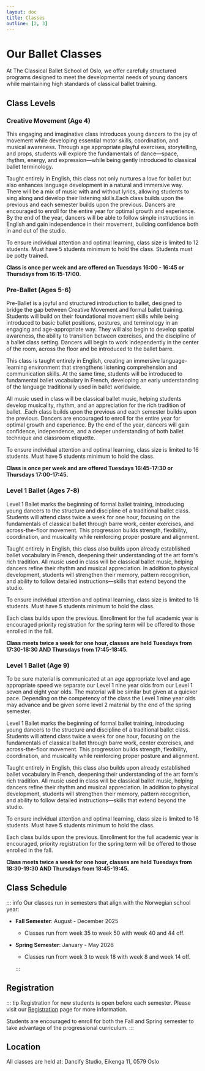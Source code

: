 ```yaml
---
layout: doc
title: Classes
outline: [2, 3]
---
```


# Our Ballet Classes

At The Classical Ballet School of Oslo, we offer carefully structured programs designed to meet the developmental needs of young dancers while maintaining high standards of classical ballet training.

## Class Levels

### Creative Movement (Age 4)

This engaging and imaginative class introduces young dancers to the joy of movement while developing essential motor skills, coordination, and musical awareness. Through age appropriate playful exercises, storytelling, and props, students will explore the fundamentals of dance—space, rhythm, energy, and expression—while being gently introduced to classical ballet terminology.

Taught entirely in English, this class not only nurtures a love for ballet but also enhances language development in a natural and immersive way. There will be a mix of music with and without lyrics, allowing students to sing along and develop their listening skills.Each class builds upon the previous and each semester builds upon the previous. Dancers are encouraged to enroll for the entire year for optimal growth and experience. By the end of the year, dancers will be able to follow simple instructions in English and gain independence in their movement, building confidence both in and out of the studio.

To ensure individual attention and optimal learning, class size is limited to 12 students. Must have 5 students minimum to hold the class. Students must be potty trained.

**Class is once per week and are offered on Tuesdays 16:00 - 16:45 or Thursdays from 16:15-17:00.**

### Pre-Ballet (Ages 5-6)

Pre-Ballet is a joyful and structured introduction to ballet, designed to bridge the gap between Creative Movement and formal ballet training. Students will build on their foundational movement skills while being introduced to basic ballet positions, postures, and terminology in an engaging and age-appropriate way. They will also begin to develop spatial awareness, the ability to transition between exercises, and the discipline of a ballet class setting. Dancers will begin to work independently in the center of the room, across the floor and be introduced to the ballet barre.

This class is taught entirely in English, creating an immersive language-learning environment that strengthens listening comprehension and communication skills. At the same time, students will be introduced to fundamental ballet vocabulary in French, developing an early understanding of the language traditionally used in ballet worldwide.

All music used in class will be classical ballet music, helping students develop musicality, rhythm, and an appreciation for the rich tradition of ballet. .Each class builds upon the previous and each semester builds upon the previous. Dancers are encouraged to enroll for the entire year for optimal growth and experience. By the end of the year, dancers will gain confidence, independence, and a deeper understanding of both ballet technique and classroom etiquette.

To ensure individual attention and optimal learning, class size is limited to 16 students. Must have 5 students minimum to hold the class.

**Class is once per week and are offered Tuesdays 16:45-17:30 or Thursdays 17:00-17:45.**

### Level 1 Ballet (Ages 7-8)

Level 1 Ballet marks the beginning of formal ballet training, introducing young dancers to the structure and discipline of a traditional ballet class. Students will attend class twice a week for one hour, focusing on the fundamentals of classical ballet through barre work, center exercises, and across-the-floor movement. This progression builds strength, flexibility, coordination, and musicality while reinforcing proper posture and alignment.

Taught entirely in English, this class also builds upon already established ballet vocabulary in French, deepening their understanding of the art form's rich tradition. All music used in class will be classical ballet music, helping dancers refine their rhythm and musical appreciation. In addition to physical development, students will strengthen their memory, pattern recognition, and ability to follow detailed instructions—skills that extend beyond the studio.

To ensure individual attention and optimal learning, class size is limited to 18 students. Must have 5 students minimum to hold the class.

Each class builds upon the previous. Enrollment for the full academic year is encouraged priority registration for the spring term will be offered to those enrolled in the fall.

**Class meets twice a week for one hour, classes are held Tuesdays from 17:30-18:30 AND Thursdays from 17:45-18:45.**

### Level 1 Ballet (Age 9)

To be sure material is communicated at an age appropriate level and age appropriate speed we separate our Level 1 nine year olds from our Level 1 seven and eight year olds. The material will be similar but given at a quicker pace. Depending on the competency of the class the Level 1 nine year olds may advance and be given some level 2 material by the end of the spring semester.

Level 1 Ballet marks the beginning of formal ballet training, introducing young dancers to the structure and discipline of a traditional ballet class. Students will attend class twice a week for one hour, focusing on the fundamentals of classical ballet through barre work, center exercises, and across-the-floor movement. This progression builds strength, flexibility, coordination, and musicality while reinforcing proper posture and alignment.

Taught entirely in English, this class also builds upon already established ballet vocabulary in French, deepening their understanding of the art form's rich tradition. All music used in class will be classical ballet music, helping dancers refine their rhythm and musical appreciation. In addition to physical development, students will strengthen their memory, pattern recognition, and ability to follow detailed instructions—skills that extend beyond the studio.

To ensure individual attention and optimal learning, class size is limited to 18 students. Must have 5 students minimum to hold the class.

Each class builds upon the previous. Enrollment for the full academic year is encouraged, priority registration for the spring term will be offered to those enrolled in the fall.

**Class meets twice a week for one hour, classes are held Tuesdays from 18:30-19:30 AND Thursdays from 18:45-19:45.**

## Class Schedule

::: info
Our classes run in semesters that align with the Norwegian school year:

- **Fall Semester**: August - December 2025
  - Classes run from week 35 to week 50 with week 40 and 44 off.
- **Spring Semester**: January - May 2026

  - Classes run from week 3 to week 18 with week 8 and week 14 off.

  :::

## Registration

::: tip
Registration for new students is open before each semester. Please visit our [Registration](/registration) page for more information.

Students are encouraged to enroll for both the Fall and Spring semester to take advantage of the progressional curriculum.
:::

## Location

All classes are held at:
Dancify Studio,
Eikenga 11,
0579 Oslo
